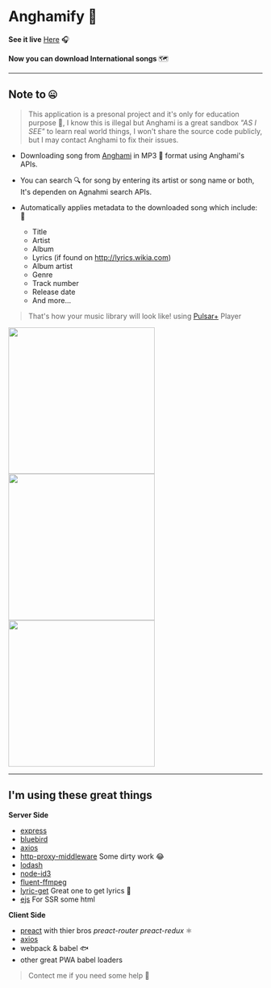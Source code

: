 # Anghamify 🍅

 **See it live** [Here](https://anghamify.cf) 🎧️

**Now you can download International songs** 🗺️

---

## Note to 🤐

> This application is a presonal project and it's only for education purpose 📘, I know this is illegal but Anghami is a great sandbox _"AS I SEE"_ to learn real world things, I won't share the source code publicly, but I may contact Anghami to fix their issues.

- Downloading song from [Anghami](https://play.anghami.com) in MP3 🎵 format using Anghami's APIs.

- You can search 🔍️ for song by entering its artist or song name or both, It's dependen on Agnahmi search APIs.

- Automatically applies metadata to the downloaded song which include: 🎼

  - Title
  - Artist
  - Album
  - Lyrics (if found on http://lyrics.wikia.com)
  - Album artist
  - Genre
  - Track number
  - Release date
  - And more...

> That's how your music library will look like! using [Pulsar+](https://play.google.com/store/apps/details?id=com.rhmsoft.pulsar.pro&hl=en) Player


<img src="https://b.top4top.net/p_845z445e3.png" width="290"><img src="https://a.top4top.net/p_845ufeef2.png" width="290"><img src="https://f.top4top.net/p_845q36cv1.png" width="290">

---

## I'm using these great things

**Server Side**

- [express](https://github.com/expressjs/express)
- [bluebird](https://github.com/petkaantonov/bluebird)
- [axios](https://github.com/axios/axios)
- [http-proxy-middleware](https://github.com/chimurai/http-proxy-middleware) Some dirty work 😂
- [lodash](https://github.com/lodash/lodash)
- [node-id3](https://github.com/aadsm/node-id3)
- [fluent-ffmpeg](https://github.com/fluent-ffmpeg/node-fluent-ffmpeg)
- [lyric-get](https://github.com/rhnvrm/lyric-api) Great one to get lyrics 💟
- [ejs](https://github.com/mde/ejs) For SSR some html


**Client Side**

- [preact](https://github.com/developit/preact) with thier bros _preact-router preact-redux_ ⚛️
- [axios](https://github.com/axios/axios)
- webpack & babel 🐟️
- other great PWA babel loaders

> Contect me if you need some help 🏈